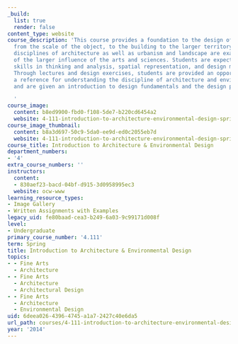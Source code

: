 ```yaml
---
_build:
  list: true
  render: false
content_type: website
course_description: 'This course provides a foundation to the design of the environment
  from the scale of the object, to the building to the larger territory. The design
  disciplines of architecture as well as urbanism and landscape are examined in context
  of the larger influence of the arts and sciences. Students are expected to develop
  skills in thinking and analysis, spatial representation, and design methodologies.
  Through lectures and design exercises, students are provided an opportunity to establish
  a reference for understanding the discipline of architecture and environmental design,
  and are given an introduction to design fundamentals and the design process.

  '
course_image:
  content: b8ed9900-fbd0-f108-5de7-b220cd6454a2
  website: 4-111-introduction-to-architecture-environmental-design-spring-2014
course_image_thumbnail:
  content: b8a3d697-50c9-5da0-ee9d-ed0c2055eb7d
  website: 4-111-introduction-to-architecture-environmental-design-spring-2014
course_title: Introduction to Architecture & Environmental Design
department_numbers:
- '4'
extra_course_numbers: ''
instructors:
  content:
  - 830aef23-bacd-04bf-d915-3d0958995ec3
  website: ocw-www
learning_resource_types:
- Image Gallery
- Written Assignments with Examples
legacy_uid: fe80baad-cea3-b249-6a03-9c99171d008f
level:
- Undergraduate
primary_course_number: '4.111'
term: Spring
title: Introduction to Architecture & Environmental Design
topics:
- - Fine Arts
  - Architecture
- - Fine Arts
  - Architecture
  - Architectural Design
- - Fine Arts
  - Architecture
  - Environmental Design
uid: 6deea026-4396-4745-a1a7-2427c40e6da5
url_path: courses/4-111-introduction-to-architecture-environmental-design-spring-2014
year: '2014'
---
```

